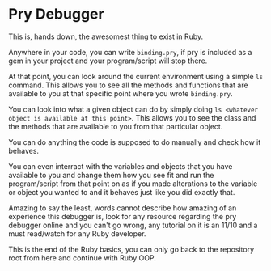 # Pry Debugger

This is, hands down, the awesomest thing to exist in Ruby.

Anywhere in your code, you can write `binding.pry`, if pry is included as a gem in your project and your program/script will stop there.

At that point, you can look around the current environment using a simple `ls` command.
This allows you to see all the methods and functions that are available to you at that specific point where you wrote `binding.pry`.

You can look into what a given object can do by simply doing `ls <whatever object is available at this point>`. 
This allows you to see the class and the methods that are available to you from that particular object.

You can do anything the code is supposed to do manually and check how it behaves.

You can even interract with the variables and objects that you have available to you and change them how you see fit and run the program/script from that point on as if you made alterations to the variable or object you wanted to and it behaves just like you did exactly that.

Amazing to say the least, words cannot describe how amazing of an experience this debugger is, look for any resource regarding the pry debugger online and you can't go wrong, any tutorial on it is an 11/10 and a must read/watch for any Ruby developer.

This is the end of the Ruby basics, you can only go back to the repository root from here and continue with Ruby OOP.
